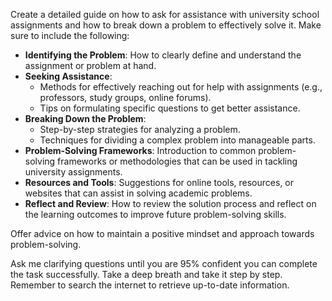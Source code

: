 Create a detailed guide on how to ask for assistance with university school assignments and how to break down a problem to effectively solve it. Make sure to include the following:

- **Identifying the Problem**: How to clearly define and understand the assignment or problem at hand.
- **Seeking Assistance**: 
  - Methods for effectively reaching out for help with assignments (e.g., professors, study groups, online forums).
  - Tips on formulating specific questions to get better assistance.
- **Breaking Down the Problem**:
  - Step-by-step strategies for analyzing a problem.
  - Techniques for dividing a complex problem into manageable parts.
- **Problem-Solving Frameworks**: Introduction to common problem-solving frameworks or methodologies that can be used in tackling university assignments.
- **Resources and Tools**: Suggestions for online tools, resources, or websites that can assist in solving academic problems.
- **Reflect and Review**: How to review the solution process and reflect on the learning outcomes to improve future problem-solving skills.

Offer advice on how to maintain a positive mindset and approach towards problem-solving. 

Ask me clarifying questions until you are 95% confident you can complete the task successfully. Take a deep breath and take it step by step. Remember to search the internet to retrieve up-to-date information.